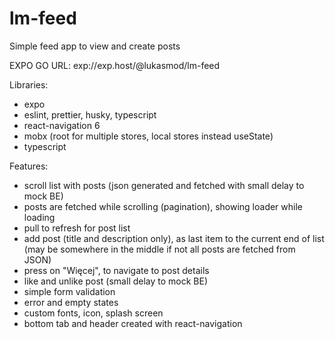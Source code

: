 # lm-feed
Simple feed app to view and create posts

EXPO GO URL: exp://exp.host/@lukasmod/lm-feed

Libraries:
- expo
- eslint, prettier, husky, typescript
- react-navigation 6
- mobx (root for multiple stores, local stores instead useState)
- typescript


Features:
- scroll list with posts (json generated and fetched with small delay to mock BE)
- posts are fetched while scrolling (pagination), showing loader while loading
- pull to refresh for post list
- add post (title and description only), as last item to the current end of list (may be somewhere in the middle if not all posts are fetched from JSON)
- press on "Więcej", to navigate to post details
- like and unlike post (small delay to mock BE)
- simple form validation
- error and empty states 
- custom fonts, icon, splash screen
- bottom tab and header created with react-navigation





